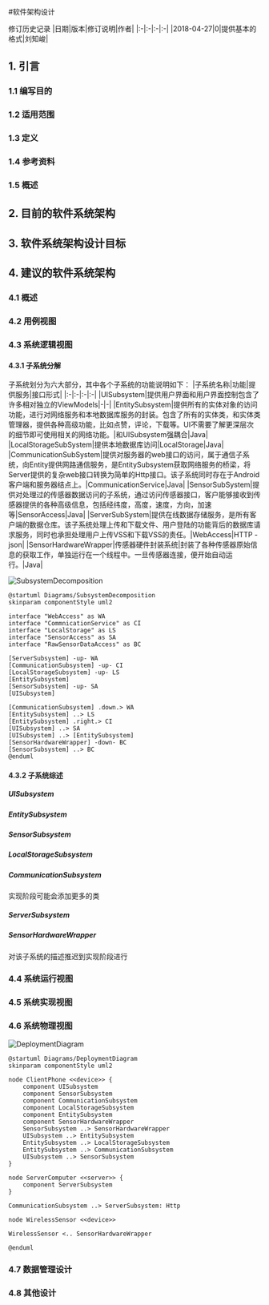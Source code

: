 #软件架构设计

修订历史记录
|日期|版本|修订说明|作者|
|:-|:-|:-|:-|
|2018-04-27|0|提供基本的格式|刘知峻|


## 1. 引言
### 1.1 编写目的
### 1.2 适用范围
### 1.3 定义
### 1.4 参考资料
### 1.5 概述

## 2. 目前的软件系统架构

## 3. 软件系统架构设计目标

## 4. 建议的软件系统架构

### 4.1 概述

### 4.2 用例视图

### 4.3 系统逻辑视图
#### 4.3.1 子系统分解

子系统划分为六大部分，其中各个子系统的功能说明如下：
|子系统名称|功能|提供服务|接口形式|
|:-|:-|:-|:-|
|UISubsystem|提供用户界面和用户界面控制包含了许多相对独立的ViewModels|-|-|
|EntitySubsystem|提供所有的实体对象的访问功能，进行对网络服务和本地数据库服务的封装。包含了所有的实体类，和实体类管理器，提供各种高级功能，比如点赞，评论，下载等。UI不需要了解更深层次的细节即可使用相关的网络功能。|和UISubsystem强耦合|Java|
|LocalStorageSubSystem|提供本地数据库访问|LocalStorage|Java|
|CommunicationSubSystem|提供对服务器的web接口的访问，属于通信子系统，向Entity提供网路通信服务，是EntitySubsystem获取网络服务的桥梁，将Server提供的复杂web接口转换为简单的Http接口。该子系统同时存在于Android客户端和服务器结点上。|CommunicationService|Java|
|SensorSubSystem|提供对处理过的传感器数据访问的子系统，通过访问传感器接口，客户能够接收到传感器提供的各种高级信息，包括经纬度，高度，速度，方向，加速等|SensorAccess|Java|
|ServerSubSystem|提供在线数据存储服务，是所有客户端的数据仓库。该子系统处理上传和下载文件、用户登陆的功能背后的数据库请求服务，同时也承担处理用户上传VSS和下载VSS的责任。|WebAccess|HTTP - json|
|SensorHardwareWrapper|传感器硬件封装系统|封装了各种传感器原始信息的获取工作，单独运行在一个线程中。一旦传感器连接，便开始自动运行。|Java|

![SubsystemDecomposition](./Diagrams/SubsystemDecomposition.svg)
```PlantUML
@startuml Diagrams/SubsystemDecomposition
skinparam componentStyle uml2

interface "WebAccess" as WA
interface "CommnicationService" as CI
interface "LocalStorage" as LS
interface "SensorAccess" as SA
interface "RawSensorDataAccess" as BC

[ServerSubsystem] -up- WA
[CommunicationSubsystem] -up- CI
[LocalStorageSubsystem] -up- LS
[EntitySubsystem]
[SensorSubsystem] -up- SA
[UISubsystem]

[CommunicationSubsystem] .down.> WA
[EntitySubsystem] ..> LS
[EntitySubsystem] .right.> CI
[UISubsystem] ..> SA
[UISubsystem] ..> [EntitySubsystem]
[SensorHardwareWrapper] -down- BC
[SensorSubsystem] ..> BC
@enduml
```
#### 4.3.2 子系统综述

##### UISubsystem
##### EntitySubsystem
##### SensorSubsystem
##### LocalStorageSubsystem



##### CommunicationSubsystem

实现阶段可能会添加更多的类

##### ServerSubsystem

##### SensorHardwareWrapper

对该子系统的描述推迟到实现阶段进行

### 4.4 系统运行视图

### 4.5 系统实现视图

### 4.6 系统物理视图


![DeploymentDiagram](./Diagrams/DeploymentDiagram.svg)
```PlantUML
@startuml Diagrams/DeploymentDiagram
skinparam componentStyle uml2

node ClientPhone <<device>> {
    component UISubsystem
    component SensorSubsystem
    component CommunicationSubsystem
    component LocalStorageSubsystem
    component EntitySubsystem
    component SensorHardwareWrapper
    SensorSubsystem ..> SensorHardwareWrapper
    UISubsystem ..> EntitySubsystem
    EntitySubsystem ..> LocalStorageSubsystem
    EntitySubsystem ..> CommunicationSubsystem
    UISubsystem ..> SensorSubsystem
}

node ServerComputer <<server>> {
    component ServerSubsystem
}

CommunicationSubsystem ..> ServerSubsystem: Http

node WirelessSensor <<device>>

WirelessSensor <.. SensorHardwareWrapper

@enduml
```
### 4.7 数据管理设计

### 4.8 其他设计
